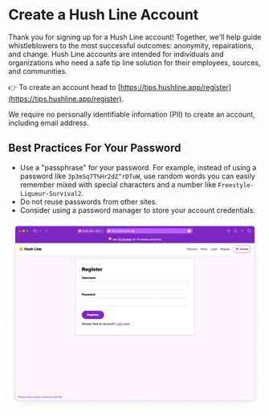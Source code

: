 # Create a Hush Line Account

Thank you for signing up for a Hush Line account! Together, we'll help guide whistleblowers to the most successful outcomes: anonymity, repairations, and change. Hush Line accounts are intended for individuals and organizations who need a safe tip line solution for their employees, sources, and communities.

👉 To create an account head to [https://tips.hushline.app/register](https://tips.hushline.app/register).

We require no personally identifiable infornation (PII) to create an account, including email address.

## Best Practices For Your Password

- Use a "passphrase" for your password. For example, instead of using a password like `3p3mSq7T%Hr2dZ^rDTuW`, use random words you can easily remember mixed with special characters and a number like `Freestyle-Liqueur-Survival2`.
- Do not reuse passwords from other sites.
- Consider using a password manager to store your account credentials.

<img src="../img/register.png">
